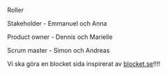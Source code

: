 ﻿
Roller

Stakeholder - Emmanuel och Anna

Product owner - Dennis och Marielle

Scrum master - Simon och Andreas


Vi ska göra en blocket sida inspirerat av [blocket.se](https://www.blocket.se/)!!!!
